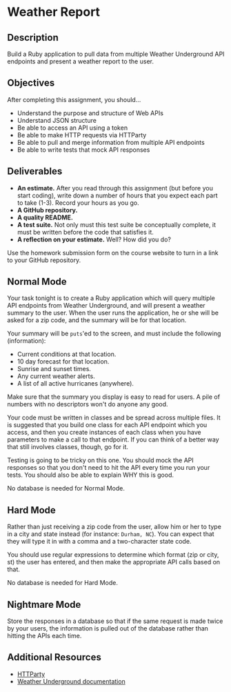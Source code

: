 # Weather Report

## Description

Build a Ruby application to pull data from multiple Weather Underground API endpoints and present a weather report to the user.

## Objectives

After completing this assignment, you should...

* Understand the purpose and structure of Web APIs
* Understand JSON structure
* Be able to access an API using a token
* Be able to make HTTP requests via HTTParty
* Be able to pull and merge information from multiple API endpoints
* Be able to write tests that mock API responses

## Deliverables

* **An estimate.**  After you read through this assignment (but before you start coding), write down a number of hours that you expect each part to take (1-3).  Record your hours as you go.
* **A GitHub repository.**
* **A quality README.**
* **A test suite.** Not only must this test suite be conceptually complete, it must be written before the code that satisfies it.
* **A reflection on your estimate.**  Well?  How did you do?

Use the homework submission form on the course website to turn in a link to your GitHub repository.

## Normal Mode

Your task tonight is to create a Ruby application which will query multiple API endpoints from Weather Underground, and will present a weather summary to the user.  When the user runs the application, he or she will be asked for a zip code, and the summary will be for that location.

Your summary will be `puts`'ed to the screen, and must include the following (information):

* Current conditions at that location.
* 10 day forecast for that location.
* Sunrise and sunset times.
* Any current weather alerts.
* A list of all active hurricanes (anywhere).

Make sure that the summary you display is easy to read for users.  A pile of numbers with no descriptors won't do anyone any good.

Your code must be written in classes and be spread across multiple files.  It is suggested that you build one class for each API endpoint which you access, and then you create instances of each class when you have parameters to make a call to that endpoint.  If you can think of a better way that still involves classes, though, go for it.

Testing is going to be tricky on this one.  You should mock the API responses so that you don't need to hit the API every time you run your tests.  You should also be able to explain WHY this is good.

No database is needed for Normal Mode.

## Hard Mode

Rather than just receiving a zip code from the user, allow him or her to type in a city and state instead (for instance: `Durham, NC`).  You can expect that they will type it in with a comma and a two-character state code.

You should use regular expressions to determine which format (zip or city, st) the user has entered, and then make the appropriate API calls based on that.

No database is needed for Hard Mode.

## Nightmare Mode

Store the responses in a database so that if the same request is made twice by your users, the information is pulled out of the database rather than hitting the APIs each time.

## Additional Resources

* [HTTParty](https://github.com/jnunemaker/httparty)
* [Weather Underground documentation](http://www.wunderground.com/weather/api/d/docs?MR=1)
